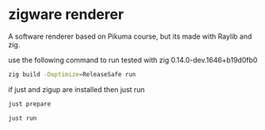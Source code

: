 # zigware renderer
A software renderer based on Pikuma course, but its made with Raylib and zig.

use the following command to run tested with zig 0.14.0-dev.1646+b19d0fb0
```bash
zig build -Doptimize=ReleaseSafe run
```

if just and zigup are installed then just run
```bash
just prepare
```

```bash
just run
```
